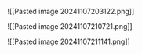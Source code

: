 ![[Pasted image 20241107203122.png]]


![[Pasted image 20241107210721.png]]


![[Pasted image 20241107211141.png]]